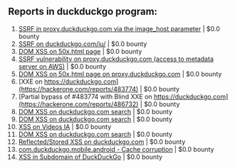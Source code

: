 ## Reports in duckduckgo program:
1. [SSRF in proxy.duckduckgo.com via the image_host parameter](https://hackerone.com/reports/358119) | $0.0 bounty
2. [SSRF on duckduckgo.com/iu/](https://hackerone.com/reports/398641) | $0.0 bounty
3. [DOM XSS on 50x.html page](https://hackerone.com/reports/405191) | $0.0 bounty
4. [SSRF vulnerability on proxy.duckduckgo.com (access to metadata server on AWS)](https://hackerone.com/reports/395521) | $0.0 bounty
5. [DOM XSS on 50x.html page on proxy.duckduckgo.com](https://hackerone.com/reports/426275) | $0.0 bounty
6. [XXE on https://duckduckgo.com](https://hackerone.com/reports/483774) | $0.0 bounty
7. [Partial bypass of #483774 with Blind XXE on https://duckduckgo.com](https://hackerone.com/reports/486732) | $0.0 bounty
8. [DOM XSS on duckduckgo.com search](https://hackerone.com/reports/868934) | $0.0 bounty
9. [DOM XSS on duckduckgo.com search](https://hackerone.com/reports/876148) | $0.0 bounty
10. [XSS on Videos IA](https://hackerone.com/reports/910427) | $0.0 bounty
11. [DOM XSS on duckduckgo.com search](https://hackerone.com/reports/921635) | $0.0 bounty
12. [Reflected/Stored XSS on duckduckgo.com](https://hackerone.com/reports/1110229) | $0.0 bounty
13. [com.duckduckgo.mobile.android - Cache corruption](https://hackerone.com/reports/1074613) | $0.0 bounty
14. [XSS in Subdomain of DuckDuckGo](https://hackerone.com/reports/395734) | $0.0 bounty